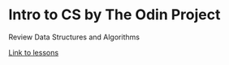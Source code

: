 # Intro to CS by The Odin Project

Review Data Structures and Algorithms

[Link to lessons](https://www.theodinproject.com/paths/full-stack-javascript/courses/javascript#a-bit-of-computer-science)
